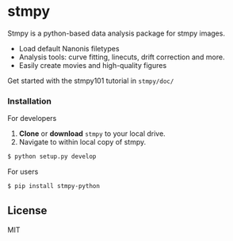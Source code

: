 # stmpy

Stmpy is a python-based data analysis package for stmpy images.

  - Load default Nanonis filetypes
  - Analysis tools: curve fitting, linecuts, drift correction and more.
  - Easily create movies and high-quality figures

Get started with the stmpy101 tutorial in `stmpy/doc/`

### Installation

For developers

1. **Clone** or **download** `stmpy` to your local drive.
2. Navigate to within local copy of stmpy.
```sh
$ python setup.py develop
```

For users

```sh
$ pip install stmpy-python
```



License
----

MIT
